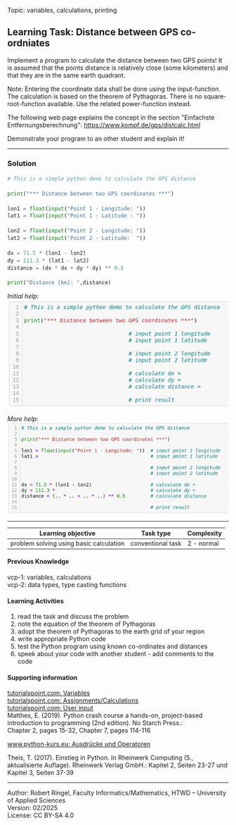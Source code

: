 Topic: variables, calculations, printing

## Learning Task: Distance between GPS co-ordniates

Implement a program to calculate the distance between two GPS points! It is assumed that the points distance is relatively close (some kilometers) and that they are in the same earth quadrant.

Note: Entering the coordinate data shall be done using the input-function. The calculation is based on the theorem of Pythagoras. There is no square-root-function available. Use the related power-function instead.

The following web page explains the concept in the section "Einfachste Entfernungsberechnung": https://www.kompf.de/gps/distcalc.html

Demonstrate your program to an other student and explain it!

---------------------------------------

### Solution

``` python
# This is a simple python demo to calculate the GPS distance 

print("*** Distance between two GPS coordinates ***")

lon1 = float(input("Point 1 - Longitude: "))
lat1 = float(input("Point 1 - Latitude : "))

lon2 = float(input("Point 2 - Longitude: "))
lat2 = float(input("Point 2 - Latitude:  "))

dx = 71.5 * (lon1 - lon2)
dy = 111.3 * (lat1 - lat2)
distance = (dx * dx + dy * dy) ** 0.5

print("Distance [km]: ",distance)
```

*Initial help:*  
![initial help](GPSDistCaluculation_H1.png)

*More help:*  
![more help](GPSDistCaluculation_H2.png)

---------------------------------------

| **Learning objective**                         | **Task type**   | **Complexity** |
| ---------------------------------------------- | --------------- | -------------- |
| problem solving using basic calculation        | conventional task | 2 - normal     |  

#### Previous Knowledge

vcp-1: variables, calculations  
vcp-2: data types, type casting functions  
 
#### Learning Activities

1) read the task and discuss the problem 
2) note the equation of the theorem of Pythagoras
3) adopt the theorem of Pythagoras to the earth grid of your region
4) write appropriate Python code
5) test the Python program using known co-ordinates and distances
6) speek about your code with another student - add comments to the code

#### Supporting information
[tutorialspoint.com: Variables](https://www.tutorialspoint.com/python/python_data_types.htm)  
[tutorialspoint.com: Assignments/Calculations](https://www.tutorialspoint.com/python/python_assignment_operators.htm)  
[tutorialspoint.com: User input](https://www.tutorialspoint.com/python/python_user_input.htm)  
Matthes, E. (2019). Python crash course a hands-on, project-based introduction to programming (2nd edition). No Starch Press.:  
Chapter 2, pages 15-32, Chapter 7, pages 114-116  

[www.python-kurs.eu: Ausdrücke und Operatoren](https://www.python-kurs.eu/python3_operatoren.php)

Theis, T. (2017). Einstieg in Python. In Rheinwerk Computing (5., aktualisierte Auflage). Rheinwerk Verlag GmbH.:
Kapitel 2, Seiten 23-27 und Kapitel 3, Seiten 37-39

---------------------------------------

Author: Robert Ringel, Faculty Informatics/Mathematics, HTWD – University of Applied Sciences  
Version: 02/2025  
License: CC BY-SA 4.0
